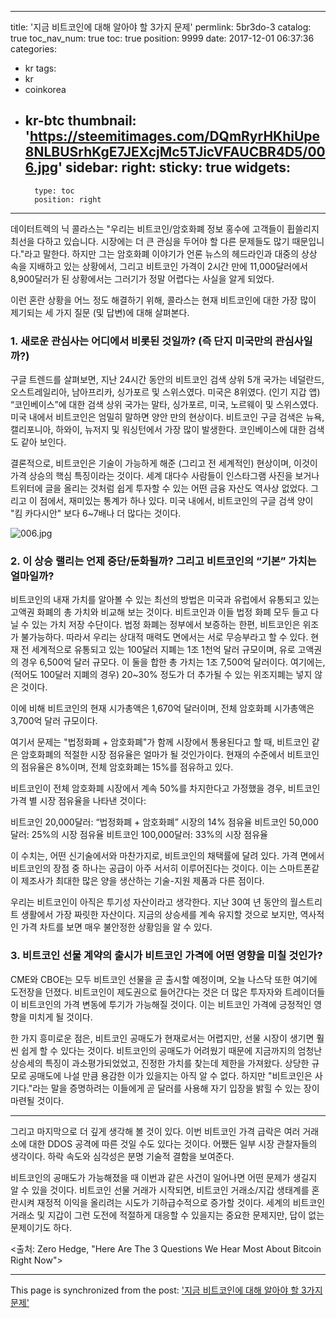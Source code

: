 
---
title: '지금 비트코인에 대해 알아야 할 3가지 문제'
permlink: 5br3do-3
catalog: true
toc_nav_num: true
toc: true
position: 9999
date: 2017-12-01 06:37:36
categories:
- kr
tags:
- kr
- coinkorea
- kr-btc
thumbnail: 'https://steemitimages.com/DQmRyrHKhiUpe8NLBUSrhKgE7JEXcjMc5TJicVFAUCBR4D5/006.jpg'
sidebar:
    right:
        sticky: true
widgets:
    -
        type: toc
        position: right
---


데이터트렉의 닉 콜라스는 "우리는 비트코인/암호화폐 정보 홍수에 고객들이 휩쓸리지 최선을 다하고 있습니다. 시장에는 더 큰 관심을 두어야 할 다른 문제들도 많기 때문입니다."라고 말한다. 하지만 그는 암호화폐 이야기가 언론 뉴스의 헤드라인과 대중의 상상 속을 지배하고 있는 상황에서, 그리고 비트코인 가격이 2시간 만에 11,000달러에서 8,900달러가 된 상황에서는 그러기가 정말 어렵다는 사실을 알게 되었다. 
  
이런 혼란 상황을 어느 정도 해결하기 위해, 콜라스는 현재 비트코인에 대한 가장 많이 제기되는 세 가지 질문 (및 답변)에 대해 살펴본다. 
  
### 1. 새로운 관심사는 어디에서 비롯된 것일까? (즉 단지 미국만의 관심사일까?)
  
구글 트렌드를 살펴보면, 지난 24시간 동안의 비트코인 검색 상위 5개 국가는 네덜란드, 오스트레일리아, 남아프리카, 싱가포르 및 스위스였다. 미국은 8위였다. (인기 지갑 앱) “코인베이스”에 대한 검색 상위 국가는 말타, 싱가포르, 미국, 노르웨이 및 스위스였다. 미국 내에서 비트코인은 엄밀히 말하면 양안 만의 현상이다. 비트코인 구글 검색은 뉴욕, 캘리포니아, 하와이, 뉴저지 및 워싱턴에서 가장 많이 발생한다. 코인베이스에 대한 검색도 같아 보인다.
  
결론적으로, 비트코인은 기술이 가능하게 해준 (그리고 전 세계적인) 현상이며, 이것이 가격 상승의 핵심 특징이라는 것이다. 세계 대다수 사람들이 인스타그램 사진을 보거나 트위터에 글을 올리는 것처럼 쉽게 투자할 수 있는 어떤 금융 자산도 역사상 없었다. 그리고 이 점에서, 재미있는 통계가 하나 있다. 미국 내에서, 비트코인의 구글 검색 양이 "킴 카다시안" 보다 6~7배나 더 많다는 것이다. 

![006.jpg](https://steemitimages.com/DQmRyrHKhiUpe8NLBUSrhKgE7JEXcjMc5TJicVFAUCBR4D5/006.jpg)
  
### 2. 이 상승 랠리는 언제 중단/둔화될까? 그리고 비트코인의 “기본” 가치는 얼마일까?
  
비트코인의 내재 가치를 알아볼 수 있는 최선의 방법은 미국과 유럽에서 유통되고 있는 고액권 화폐의 총 가치와 비교해 보는 것이다. 비트코인과 이들 법정 화폐 모두 들고 다닐 수 있는 가치 저장 수단이다. 법정 화폐는 정부에서 보증하는 한편, 비트코인은 위조가 불가능하다. 따라서 우리는 상대적 매력도 면에서는 서로 무승부라고 할 수 있다. 현재 전 세계적으로 유통되고 있는 100달러 지폐는 1조 1천억 달러 규모이며, 유로 고액권의 경우 6,500억 달러 규모다. 이 둘을 합한 총 가치는 1조 7,500억 달러이다. 여기에는, (적어도 100달러 지폐의 경우) 20~30% 정도가 더 추가될 수 있는 위조지폐는 넣지 않은 것이다. 
  
이에 비해 비트코인의 현재 시가총액은 1,670억 달러이며, 전체 암호화폐 시가총액은 3,700억 달러 규모이다. 
  
여기서 문제는 "법정화폐 + 암호화폐"가 함께 시장에서 통용된다고 할 때, 비트코인 같은 암호화폐의 적절한 시장 점유율은 얼마가 될 것인가이다. 현재의 수준에서 비트코인의 점유율은 8%이며, 전체 암호화폐는 15%를 점유하고 있다.
  
비트코인이 전체 암호화폐 시장에서 계속 50%를 차지한다고 가정했을 경우, 비트코인 가격 별 시장 점유율을 나타낸 것이다: 
  
비트코인 20,000달러: “법정화폐 + 암호화폐” 시장의 14% 점유율
비트코인 50,000달러: 25%의 시장 점유율
비트코인 100,000달러: 33%의 시장 점유율
  
이 수치는, 어떤 신기술에서와 마찬가지로, 비트코인의 채택률에 달려 있다. 가격 면에서 비트코인의 장점 중 하나는 공급이 아주 서서히 이루어진다는 것이다. 이는 스마트폰같이 제조사가 최대한 많은 양을 생산하는 기술-지원 제품과 다른 점이다. 
  
우리는 비트코인이 아직은 ​​투기성 자산이라고 생각한다. 지난 30여 년 동안의 월스트리트 생활에서 가장 짜릿한 자산이다. 지금의 상승세를 계속 유지할 것으로 보지만, 역사적인 가격 차트를 보면 매우 불안정한 상황임을 알 수 있다. 
  
### 3. 비트코인 선물 계약의 출시가 비트코인 가격에 어떤 영향을 미칠 것인가? 
  
CME와 CBOE는 모두 비트코인 선물을 곧 출시할 예정이며, 오늘 나스닥 또한 여기에 도전장을 던졌다. 비트코인이 제도권으로 들어간다는 것은 더 많은 투자자와 트레이더들이 비트코인의 가격 변동에 투기가 가능해질 것이다. 이는 비트코인 가격에 긍정적인 영향을 미치게 될 것이다. 
  
한 가지 흥미로운 점은, 비트코인 공매도가 현재로서는 어렵지만, 선물 시장이 생기면 훨씬 쉽게 할 수 있다는 것이다. 비트코인의 공매도가 어려웠기 때문에 지금까지의 엄청난 상승세의 특징이 과소평가되었었고, 진정한 가치를 찾는데 제한을 가져왔다. 상당한 규모로 공매도에 나설 만큼 용감한 이가 있을지는 아직 알 수 없다. 하지만 "비트코인은 사기다."라는 말을 증명하려는 이들에게 곧 달러를 사용해 자기 입장을 밝힐 수 있는 장이 마련될 것이다. 
  
* * *
  
그리고 마지막으로 더 깊게 생각해 볼 것이 있다. 이번 비트코인 가격 급락은 여러 거래소에 대한 DDOS 공격에 따른 것일 수도 있다는 것이다. 어쨌든 일부 시장 관찰자들의 생각이다. 하락 속도와 심각성은 분명 기술적 결함을 보여준다.
  
비트코인의 공매도가 가능해졌을 때 이번과 같은 사건이 일어나면 어떤 문제가 생길지 알 수 있을 것이다. 비트코인 선물 거래가 시작되면, 비트코인 거래소/지갑 생태계를 혼란시켜 재정적 이익을 올리려는 시도가 기하급수적으로 증가할 것이다. 세계의 비트코인 거래소 및 지갑이 그런 도전에 적절하게 대응할 수 있을지는 중요한 문제지만, 답이 없는 문제이기도 하다. 
  
<출처: Zero Hedge, "Here Are The 3 Questions We Hear Most About Bitcoin Right Now">

- - -

This page is synchronized from the post: ['지금 비트코인에 대해 알아야 할 3가지 문제'](https://steemit.com/@pius.pius/5br3do-3)
